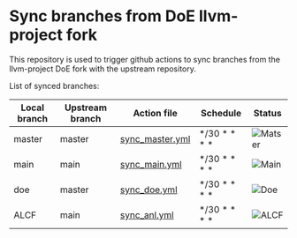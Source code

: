 # Sync branches from DoE llvm-project fork

This repository is used to trigger github actions to sync branches 
from the llvm-project DoE fork with the upstream repository. 

List of synced branches: 


| Local branch | Upstream branch | Action file                                          | Schedule     | Status |
| ------------ | --------------- | ---------------------------------------------------- | ------------ | ------ |
| master       | master          | [sync_master.yml](.github/workflows/sync_master.yml) | */30 * * * * | ![Matser](https://github.com/llvm-doe-org/sync/workflows/Sync%20master%20branch%20with%20llvm/llvm-project/badge.svg) |
| main         | main            | [sync_main.yml](.github/workflows/sync_main.yml)     | */30 * * * * | ![Main](https://github.com/llvm-doe-org/sync/workflows/Sync%20main%20branch%20with%20llvm/llvm-project/badge.svg) |
| doe          | master          | [sync_doe.yml](.github/workflows/sync_doe.yml)       | */30 * * * * | ![Doe](https://github.com/llvm-doe-org/sync/workflows/Sync%20doe%20branch%20with%20llvm/llvm-project/badge.svg) |
| ALCF         | main            | [sync_anl.yml](.github/workflows/sync_anl.yml)       | */30 * * * * | ![ALCF](https://github.com/llvm-doe-org/sync/workflows/Sync%20main%20branch%20@ANL%20with%20llvm/llvm-project/badge.svg) |

